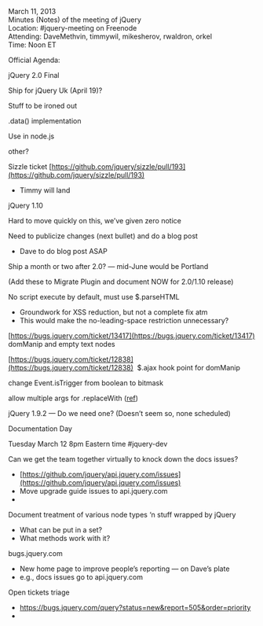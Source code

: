 March 11, 2013  
 Minutes (Notes) of the meeting of jQuery  
 Location: \#jquery-meeting on Freenode  
 Attending: DaveMethvin, timmywil, mikesherov, rwaldron, orkel  
 Time: Noon ET

Official Agenda:

jQuery 2.0 Final

Ship for jQuery Uk (April 19)?

Stuff to be ironed out

.data() implementation

Use in node.js

other?

Sizzle ticket
[https://github.com/jquery/sizzle/pull/193](https://github.com/jquery/sizzle/pull/193)

-   Timmy will land

jQuery 1.10

Hard to move quickly on this, we’ve given zero notice

Need to publicize changes (next bullet) and do a blog post

-   Dave to do blog post ASAP

Ship a month or two after 2.0? — mid-June would be Portland

(Add these to Migrate Plugin and document NOW for 2.0/1.10 release)

No script execute by default, must use \$.parseHTML

-   Groundwork for XSS reduction, but not a complete fix atm
-   This would make the no-leading-space restriction unnecessary?

[https://bugs.jquery.com/ticket/13417](https://bugs.jquery.com/ticket/13417)
domManip and empty text nodes

[https://bugs.jquery.com/ticket/12838](https://bugs.jquery.com/ticket/12838)
 \$.ajax hook point for domManip

change Event.isTrigger from boolean to bitmask

allow multiple args for .replaceWith
([ref](https://github.com/jquery/jquery/pull/1163#commitcomment-2582368))

jQuery 1.9.2 — Do we need one? (Doesn’t seem so, none scheduled)

Documentation Day

Tuesday March 12 8pm Eastern time \#jquery-dev

Can we get the team together virtually to knock down the docs issues?

-   [https://github.com/jquery/api.jquery.com/issues](https://github.com/jquery/api.jquery.com/issues)
-   Move upgrade guide issues to api.jquery.com
-   

Document treatment of various node types ‘n stuff wrapped by jQuery

-   What can be put in a set?
-   What methods work with it?

bugs.jquery.com

-   New home page to improve people’s reporting — on Dave’s plate
-   e.g., docs issues go to api.jquery.com

Open tickets triage

-   https://bugs.jquery.com/query?status=new&report=505&order=priority
-   
